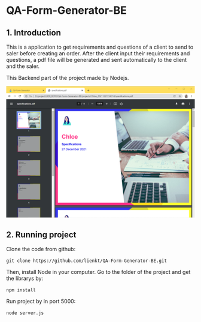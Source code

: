 # QA-Form-Generator-BE
## 1. Introduction
This is a application to get requirements and questions of a client to send to saler before creating an order. After the client input their requirements and questions, a pdf file will be generated and sent automatically to the client and the saler.

This Backend part of the project made by Nodejs.

![logo-dtm](https://raw.githubusercontent.com/lienkt/QA-Form-Generator-BE/main/project.png)

## 2. Running project
Clone the code from github:
```
git clone https://github.com/lienkt/QA-Form-Generator-BE.git
```
Then, install Node in your computer.
Go to the folder of the project and get the librarys by:
```
npm install
```
Run project by in port 5000:
```
node server.js
```